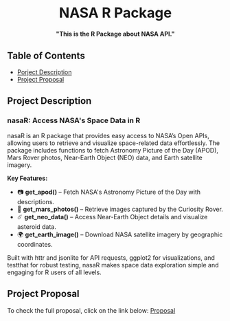 <div align="center">
<h1
    style="font-size: 32px; font-weight: bold;"
>NASA R Package</h1>
<span
    style="font-size: 14px; font-weight: bold;"
>"This is the R Package about NASA API."</span>
</div>

## Table of Contents

- [Porject Description](#project-description)
- [Project Proposal](#project-proposal)

<a name="project-description"></a>

## Project Description

### nasaR: Access NASA's Space Data in R

nasaR is an R package that provides easy access to NASA’s Open APIs, allowing users to retrieve and visualize space-related data effortlessly. The package includes functions to fetch Astronomy Picture of the Day (APOD), Mars Rover photos, Near-Earth Object (NEO) data, and Earth satellite imagery.

**Key Features:**
- 📷 **get_apod()** – Fetch NASA's Astronomy Picture of the Day with descriptions.
- 🚀 **get_mars_photos()** – Retrieve images captured by the Curiosity Rover.
- ☄️ **get_neo_data()** – Access Near-Earth Object details and visualize asteroid data.
- 🌍 **get_earth_image()** – Download NASA satellite imagery by geographic coordinates.

Built with httr and jsonlite for API requests, ggplot2 for visualizations, and testthat for robust testing, nasaR makes space data exploration simple and engaging for R users of all levels.

<a name="project-proposal"></a>

## Project Proposal

To check the full proposal, click on the link below: [Proposal](./Proposal.md)
